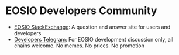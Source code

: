 # EOSIO Developers Community

* [EOSIO StackExchange](https://eosio.stackexchange.com/): A question and answer site for users and developers
* [Developers Telegram](https://t.me/joinchat/EaEnSUPktgfoI-XPfMYtcQ): For EOSIO development discussion only, all chains welcome. No memes. No prices. No promotion

